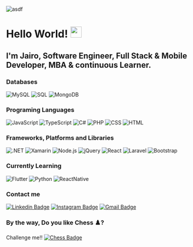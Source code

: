 ![asdf](https://user-images.githubusercontent.com/4601970/152565045-fae1ee96-cd0b-4957-b481-fb084ec24cb2.png)

# Hello <developer> World! <img src="https://raw.githubusercontent.com/MartinHeinz/MartinHeinz/master/wave.gif" width="30px">

## I'm Jairo, Software Engineer, Full Stack & Mobile Developer, MBA & continuous Learner.
  
### Databases
![MySQL](https://img.shields.io/badge/-MySQL-000?&logo=MySQL)
![SQL](https://img.shields.io/badge/-SQL%20Server-000?&logo=microsoft%20sql%20server)
![MongoDB](https://img.shields.io/badge/-MongoDB-000?&logo=mongodb)

### Programing Languages

<!--![Python](https://img.shields.io/badge/-Python-000?&logo=Python)-->
![JavaScript](https://img.shields.io/badge/-JavaScript-000?&logo=JavaScript)
![TypeScript](https://img.shields.io/badge/-TypeScript-000?&logo=TypeScript)
![C#](https://img.shields.io/badge/-C%23-000?&logo=c-sharp)
![PHP](https://img.shields.io/badge/-PHP-000?&logo=PHP)
![CSS](https://img.shields.io/badge/-CSS-000?&logo=css3)
![HTML](https://img.shields.io/badge/-HTML-000?&logo=html5)
<!-- ![C](https://img.shields.io/badge/c%23-%23239120.svg?style=for-the-badge&logo=c-sharp&) -->
  
### Frameworks, Platforms and Libraries
![.NET](https://img.shields.io/badge/-.net-000?&logo=.net)
![Xamarin](https://img.shields.io/badge/-Xamarin-000?&logo=xamarin)
![Node.js](https://img.shields.io/badge/-Node.js-000?&logo=node.js)
![jQuery](https://img.shields.io/badge/-jQuery-000?&logo=jquery)
![React](https://img.shields.io/badge/-React-000?&logo=React)
![Laravel](https://img.shields.io/badge/-Laravel-000?&logo=laravel)
![Bootstrap](https://img.shields.io/badge/-Bootstrap-000?&logo=bootstrap)

<!-- ![AWS](https://img.shields.io/badge/-AWS-000?&logo=Amazon-AWS&logoColor=F90)
![Docker](https://img.shields.io/badge/-Docker-000?&logo=Docker)
![Kubernetes](https://img.shields.io/badge/-Kubernetes-000?&logo=Kubernetes)
![Linux](https://img.shields.io/badge/-Linux-000?&logo=Linux)

![PyTorch](https://img.shields.io/badge/-PyTorch-000?&logo=PyTorch)

![Redis](https://img.shields.io/badge/-Redis-000?&logo=Redis)
![Spring](https://img.shields.io/badge/-Spring-000?&logo=Spring)
![TensorFlow](https://img.shields.io/badge/-TensorFlow-000?&logo=TensorFlow) -->

### Currently Learning

![Flutter](https://img.shields.io/badge/-Flutter-000?&logo=flutter)
![Python](https://img.shields.io/badge/-Python-000?&logo=Python)
![ReactNative](https://img.shields.io/badge/-ReactNative-000?&logo=react)
  
### Contact me
[![Linkedin Badge](https://img.shields.io/badge/-jairofuentesv-blue?style=flat-square&logo=Linkedin&logoColor=white&link=https://www.linkedin.com/in/jairofuentesv/)](https://www.linkedin.com/in/jairofuentesv/)
[![Instagram Badge](https://img.shields.io/badge/-jairofuentesv-purple?style=flat-square&logo=instagram&logoColor=white&link=https://instagram.com/jairofuentesv/)](https://instagram.com/jairofuentesv)
[![Gmail Badge](https://img.shields.io/badge/-ing.jairofuentesv@gmail.com-c14438?style=flat-square&logo=Gmail&logoColor=white&link=mailto:ing.jairofuentesv@gmail.com)](mailto:ing.jairofuentesv@gmail.com)
  
### By the way, Do you like Chess :chess_pawn:?
Challenge me!!
[![Chess Badge](https://img.shields.io/badge/-jafuve14-darkred?style=flat-square&logoColor=white&link=mailto:ing.jairofuentesv@gmail.com)](mailto:ing.jairofuentesv@gmail.com)
<!-- [![Youtube Badge](https://img.shields.io/badge/-koolkanna-darkred?style=flat-square&logo=youtube&logoColor=white&link=https://www.youtube.com/c/koolkanna)](https://www.youtube.com/c/koolkanna) -->
<!-- [![Medium Badge](https://img.shields.io/badge/-@aemmadi-03a57a?style=flat-square&labelColor=000000&logo=Medium&link=https://medium.com/@aemmadi/)](https://medium.com/@aemmadi) -->

  
<!--
**jafuve/jafuve** is a ✨ _special_ ✨ repository because its `README.md` (this file) appears on your GitHub profile.

Here are some ideas to get you started:

- 🔭 I’m currently working on ...
- 🌱 I’m currently learning ...
- 👯 I’m looking to collaborate on ...
- 🤔 I’m looking for help with ...
- 💬 Ask me about ...
- 📫 How to reach me: ...
- 😄 Pronouns: ...
- ⚡ Fun fact: ...
-->
